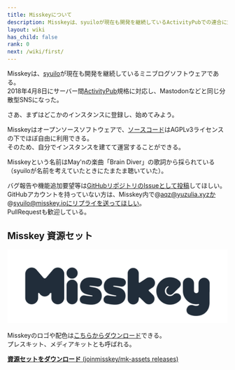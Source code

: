 ```yaml
---
title: Misskeyについて
description: Misskeyは、syuiloが現在も開発を継続しているActivityPubでの連合に対応したミニブログソフトウェアである。
layout: wiki
has_child: false
rank: 0
next: /wiki/first/
---
```

Misskeyは、[syuilo](culture/users/syilo)が現在も開発を継続しているミニブログソフトウェアである。  
2018年4月8日にサーバー間[ActivityPub](culture/words/activitypub)規格に対応し、Mastodonなどと同じ分散型SNSになった。

さあ、まずはどこかのインスタンスに登録し、始めてみよう。

Misskeyはオープンソースソフトウェアで、[ソースコード](https://github.com/syuilo/misskey)はAGPLv3ライセンスの下でほぼ自由に利用できる。  
そのため、自分でインスタンスを建てて運営することができる。

Misskeyという名前はMay'nの楽曲「Brain Diver」の歌詞から採られている（syuiloが名前を考えていたときにたまたま聴いていた）。

バグ報告や機能追加要望等は[GitHubリポジトリのIssueとして投稿](https://github.com/syuilo/misskey/issues/new/choose)してほしい。GitHubアカウントを持っていない方は、Misskey内で@aqz@yuzulia.xyzか@syuilo@misskey.ioにリプライを送ってほしい。  
PullRequestも歓迎している。

## Misskey 資源セット
![Misskey Logo](/files/images/title.light.svg)

Misskeyのロゴや配色は[こちらからダウンロード](https://github.com/joinmisskey/mk-assets/releases)できる。  
プレスキット、メディアキットとも呼ばれる。

[**資源セットをダウンロード** (joinmisskey/mk-assets releases)](https://github.com/joinmisskey/mk-assets/releases)
